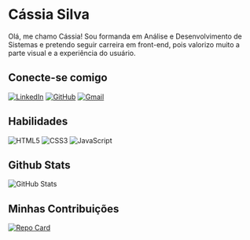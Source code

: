 # Cássia Silva
Olá, me chamo Cássia! Sou formanda em Análise e Desenvolvimento de Sistemas e pretendo seguir carreira em front-end, pois valorizo muito a parte visual e a experiência do usuário.

## Conecte-se comigo
[![LinkedIn](https://img.shields.io/badge/LinkedIn-0000ff?style=for-the-badge&logo=linkedin&logoColor=white)](https://www.linkedin.com/in/cassia-soares-da-silva-6008a9230/) [![GitHub](https://img.shields.io/badge/GitHub-0000ff?style=for-the-badge&logo=github&logoColor=white)](https://github.com/Cassiajanne) [![Gmail](https://img.shields.io/badge/Gmail-0000ff?style=for-the-badge&logo=gmail&logoColor=white)](mailto:cassiasss99@gmail.com)

## Habilidades
![HTML5](https://img.shields.io/badge/HTML5-0000ff?style=for-the-badge&logo=html5&logoColor=white) ![CSS3](https://img.shields.io/badge/CSS3-0000ff?style=for-the-badge&logo=css3&logoColor=white) ![JavaScript](https://img.shields.io/badge/JavaScript-0000ff?style=for-the-badge&logo=javascript&logoColor=white)

## Github Stats
![GitHub Stats](https://github-readme-stats.vercel.app/api?username=Cassiajanne&theme=transparent&bg_color=000&border_color=30A3DC&show_icons=true&icon_color=30A3DC&title_color=000FF&text_color=FFF)
## Minhas Contribuições
[![Repo Card](https://github-readme-stats.vercel.app/api/pin/?username=Cassiajanne&repo=dio-lab-open-source&bg_color=000&border_color=30A3DC&show_icons=true&icon_color=30A3DC&title_color=000FF&text_color=FFF)](https://github.com/Cassiajanne/dio-lab-open-source)